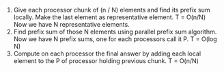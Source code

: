 1. Give each processor chunk of (n / N) elements and find its prefix sum locally. Make the last element as representative element. T = O(n/N)
Now we have N representative elements.
2. Find prefix sum of those N elements using parallel prefix sum algorithm. Now we have N prefix sums, one for each processors call it P.  T = O(log N)
3. Compute on each processor the final answer by adding each local element to the P of processor holding previous chunk. T = O(n/N)
